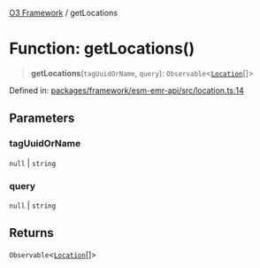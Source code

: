 [O3 Framework](../API.md) / getLocations

# Function: getLocations()

> **getLocations**(`tagUuidOrName`, `query`): `Observable`\<[`Location`](../interfaces/Location.md)[]\>

Defined in: [packages/framework/esm-emr-api/src/location.ts:14](https://github.com/openmrs/openmrs-esm-core/blob/main/packages/framework/esm-emr-api/src/location.ts#L14)

## Parameters

### tagUuidOrName

`null` | `string`

### query

`null` | `string`

## Returns

`Observable`\<[`Location`](../interfaces/Location.md)[]\>
